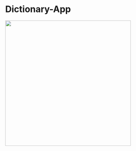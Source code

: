 # Dictionary-App
<img src = "https://media1.tenor.com/images/3a5fe99ca3ba6009e9befbc37e1ffdec/tenor.gif?itemid=18858433" width = 400>
